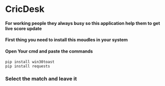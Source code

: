 # CricDesk
#### For working people they  always busy   so this application help them to get live score update 

#### First thing you need to install this moudles in your system
#### Open Your cmd and paste the commands
```
pip install win30toast
pip install requests
```


### Select the match and leave it

